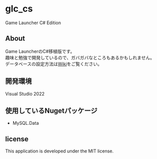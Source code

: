 # glc_cs
Game Launcher C# Edition


## About
Game LauncherのC#移植版です。<br>
趣味と勉強で開発しているので、ガバガバなところもあるかもしれません。<br>
データベースの設定方法は[Wiki](https://github.com/dekotan24/glc_cs/wiki)をご覧ください。

## 開発環境
Visual Studio 2022


## 使用しているNugetパッケージ
* MySQL.Data


## license
This application is developed under the MIT license.

